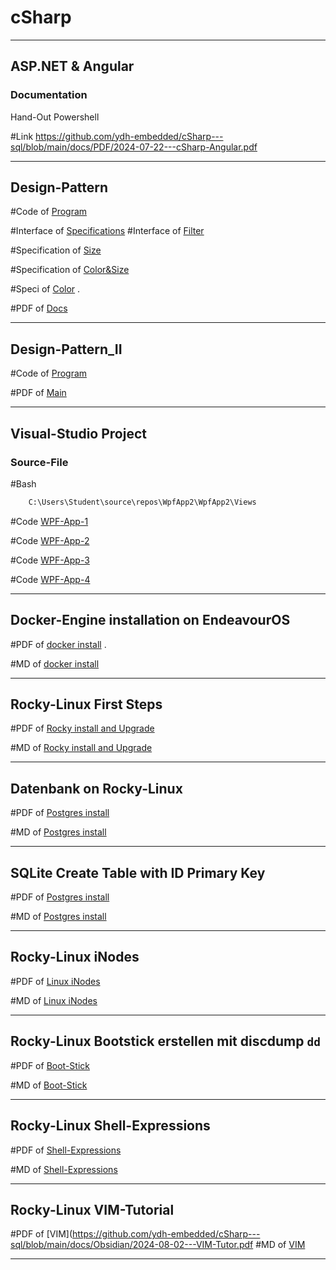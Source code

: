 # cSharp

_______________________________________________

## ASP.NET &  Angular

### Documentation

Hand-Out Powershell

#Link  https://github.com/ydh-embedded/cSharp---sql/blob/main/docs/PDF/2024-07-22---cSharp-Angular.pdf

______________________________________________

## Design-Pattern

#Code of [Program](https://github.com/ydh-embedded/cSharp---sql/blob/main/Rider/DesignPattern/Program.cs)

#Interface of [Specifications](https://github.com/ydh-embedded/cSharp---sql/blob/main/Rider/DesignPattern/ISpecification.cs) 
#Interface of [Filter](https://github.com/ydh-embedded/cSharp---sql/blob/main/Rider/DesignPattern/IFilter.cs) 

#Specification of [Size](https://github.com/ydh-embedded/cSharp---sql/blob/main/Rider/DesignPattern/Specifications/SizeSpecification.cs)

#Specification of [Color&Size](https://github.com/ydh-embedded/cSharp---sql/blob/main/Rider/DesignPattern/Specifications/ColorAndSizeSpecification.cs) 

#Speci of [Color](https://github.com/ydh-embedded/cSharp---sql/blob/main/Rider/DesignPattern/Specifications/ColorSpecification.cs)
.

#PDF of [Docs](https://github.com/ydh-embedded/cSharp---sql/blob/main/docs/PDF/2024-07-22---SQL-cSahrp.pdf)

______________________________________________

## Design-Pattern_II

#Code of [Program](https://github.com/ydh-embedded/cSharp---sql/blob/main/Rider/DesignPattern_II/Program.cs)

#PDF of [Main](https://github.com/ydh-embedded/cSharp---sql/blob/main/docs/PDF/2024-07-26---cSharp_DesignPattern_II.pdf)

_______________________________________________


## Visual-Studio Project 

### Source-File
#Bash
````bash
	C:\Users\Student\source\repos\WpfApp2\WpfApp2\Views
````

#Code [WPF-App-1](https://github.com/ydh-embedded/cSharp---sql/blob/main/VisualStudio/WpfApp1/WpfApp1/WpfApp1/App.xaml.cs)

#Code [WPF-App-2](https://github.com/ydh-embedded/cSharp---sql/blob/main/VisualStudio/WpfApp2/WpfApp2/App.xaml.cs)

#Code [WPF-App-3](https://github.com/ydh-embedded/cSharp---sql/blob/main/VisualStudio/WpfApp3/WpfApp3/App.xaml.cs)

#Code [WPF-App-4](https://github.com/ydh-embedded/cSharp---sql/blob/main/VisualStudio/WpfApp4/WpfApp4/App.xaml.cs)



_______________________________________________

## Docker-Engine installation on EndeavourOS

#PDF of [docker install](https://github.com/ydh-embedded/cSharp---sql/blob/main/docs/PDF/2024-07-24---docker-install.pdf)
.

#MD of [docker install](https://github.com/ydh-embedded/cSharp---sql/blob/main/docs/Obsidian/2024-07-24---docker-install.md)


_______________________________________________


## Rocky-Linux  First Steps

#PDF of [Rocky install and Upgrade](https://github.com/ydh-embedded/cSharp---sql/blob/main/docs/PDF/2024-07-30---rocky-install.pdf)

#MD of [Rocky install and Upgrade](https://github.com/ydh-embedded/cSharp---sql/blob/main/docs/Obsidian/2024-07-30---rocky-install.md)


_______________________________________________


## Datenbank on Rocky-Linux 

#PDF of [Postgres install](https://github.com/ydh-embedded/cSharp---sql/blob/main/docs/PDF/2024-07-30---rocky-postgresql-install.pdf)

#MD of [Postgres install](https://github.com/ydh-embedded/cSharp---sql/blob/main/docs/Obsidian/2024-07-30---rocky-postgresql-install.md)


_______________________________________________

## SQLite Create Table with ID Primary Key 

#PDF of [Postgres install](https://github.com/ydh-embedded/cSharp---sql/blob/main/docs/Obsidian/2024-08-01---SQLite-PrimaryKey.pdf)

#MD of [Postgres install](https://github.com/ydh-embedded/cSharp---sql/blob/main/docs/Obsidian/2024-08-01---SQLite-PrimaryKey.md)


_______________________________________________

## Rocky-Linux iNodes 

#PDF of [Linux iNodes](https://github.com/ydh-embedded/cSharp---sql/blob/main/docs/Obsidian/2024-08-02---iNodes.pdf)

#MD of [Linux iNodes](https://github.com/ydh-embedded/cSharp---sql/blob/main/docs/Obsidian/2024-08-02---iNodes.md)


_______________________________________________

## Rocky-Linux Bootstick erstellen mit discdump `dd`

#PDF of [Boot-Stick](https://github.com/ydh-embedded/cSharp---sql/blob/main/docs/Obsidian/2024-08-02---Rocky-Stick-erstellen.pdf)

#MD of [Boot-Stick](https://github.com/ydh-embedded/cSharp---sql/blob/main/docs/Obsidian/2024-08-02---Rocky-Stick-erstellen.md)


_______________________________________________

## Rocky-Linux Shell-Expressions

#PDF of [Shell-Expressions](https://github.com/ydh-embedded/cSharp---sql/blob/main/docs/Obsidian/2024-08-02---Rocky-Shell-Expression.pdf)

#MD of [Shell-Expressions](https://github.com/ydh-embedded/cSharp---sql/blob/main/docs/Obsidian/2024-08-02---Rocky-Shell-Expression.md)


_______________________________________________

## Rocky-Linux VIM-Tutorial

#PDF of [VIM](https://github.com/ydh-embedded/cSharp---sql/blob/main/docs/Obsidian/2024-08-02---VIM-Tutor.pdf
#MD of [VIM](https://github.com/ydh-embedded/cSharp---sql/blob/main/docs/Obsidian/2024-08-02---VIM-Tutor.md)


_______________________________________________

